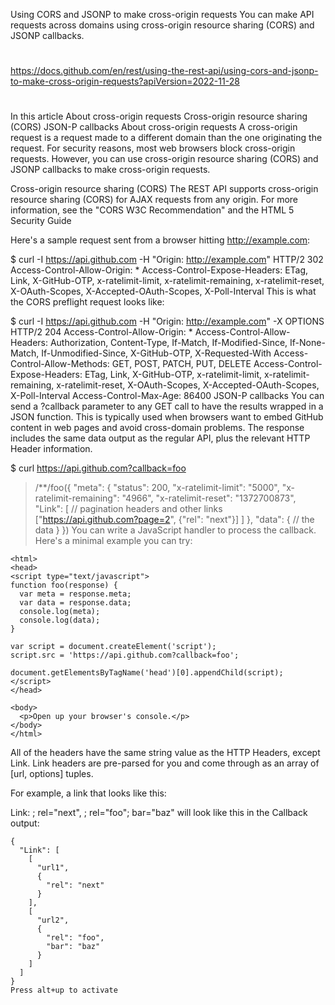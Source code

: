 Using CORS and JSONP to make cross-origin requests
You can make API requests across domains using cross-origin resource sharing (CORS) and JSONP callbacks.

##
#
https://docs.github.com/en/rest/using-the-rest-api/using-cors-and-jsonp-to-make-cross-origin-requests?apiVersion=2022-11-28
#
##

In this article
About cross-origin requests
Cross-origin resource sharing (CORS)
JSON-P callbacks
About cross-origin requests
A cross-origin request is a request made to a different domain than the one originating the request. For security reasons, most web browsers block cross-origin requests. However, you can use cross-origin resource sharing (CORS) and JSONP callbacks to make cross-origin requests.

Cross-origin resource sharing (CORS)
The REST API supports cross-origin resource sharing (CORS) for AJAX requests from any origin. For more information, see the "CORS W3C Recommendation" and the HTML 5 Security Guide

Here's a sample request sent from a browser hitting http://example.com:

$ curl -I https://api.github.com -H "Origin: http://example.com"
HTTP/2 302
Access-Control-Allow-Origin: *
Access-Control-Expose-Headers: ETag, Link, X-GitHub-OTP, x-ratelimit-limit, x-ratelimit-remaining, x-ratelimit-reset, X-OAuth-Scopes, X-Accepted-OAuth-Scopes, X-Poll-Interval
This is what the CORS preflight request looks like:

$ curl -I https://api.github.com -H "Origin: http://example.com" -X OPTIONS
HTTP/2 204
Access-Control-Allow-Origin: *
Access-Control-Allow-Headers: Authorization, Content-Type, If-Match, If-Modified-Since, If-None-Match, If-Unmodified-Since, X-GitHub-OTP, X-Requested-With
Access-Control-Allow-Methods: GET, POST, PATCH, PUT, DELETE
Access-Control-Expose-Headers: ETag, Link, X-GitHub-OTP, x-ratelimit-limit, x-ratelimit-remaining, x-ratelimit-reset, X-OAuth-Scopes, X-Accepted-OAuth-Scopes, X-Poll-Interval
Access-Control-Max-Age: 86400
JSON-P callbacks
You can send a ?callback parameter to any GET call to have the results wrapped in a JSON function. This is typically used when browsers want to embed GitHub content in web pages and avoid cross-domain problems. The response includes the same data output as the regular API, plus the relevant HTTP Header information.

$ curl https://api.github.com?callback=foo

> /**/foo({
>   "meta": {
>     "status": 200,
>     "x-ratelimit-limit": "5000",
>     "x-ratelimit-remaining": "4966",
>     "x-ratelimit-reset": "1372700873",
>     "Link": [ // pagination headers and other links
>       ["https://api.github.com?page=2", {"rel": "next"}]
>     ]
>   },
>   "data": {
>     // the data
>   }
> })
You can write a JavaScript handler to process the callback. Here's a minimal example you can try:
```
<html>
<head>
<script type="text/javascript">
function foo(response) {
  var meta = response.meta;
  var data = response.data;
  console.log(meta);
  console.log(data);
}

var script = document.createElement('script');
script.src = 'https://api.github.com?callback=foo';

document.getElementsByTagName('head')[0].appendChild(script);
</script>
</head>

<body>
  <p>Open up your browser's console.</p>
</body>
</html>
```


All of the headers have the same string value as the HTTP Headers, except Link. Link headers are pre-parsed for you and come through as an array of [url, options] tuples.

For example, a link that looks like this:

Link: <url1>; rel="next", <url2>; rel="foo"; bar="baz"
will look like this in the Callback output:
```
{
  "Link": [
    [
      "url1",
      {
        "rel": "next"
      }
    ],
    [
      "url2",
      {
        "rel": "foo",
        "bar": "baz"
      }
    ]
  ]
}
Press alt+up to activate
